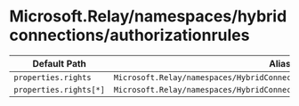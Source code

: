 # Microsoft.Relay/namespaces/hybridconnections/authorizationrules

| Default Path | Alias |
|---|---|
| `properties.rights` | `Microsoft.Relay/namespaces/HybridConnections/authorizationRules/rights` |
| `properties.rights[*]` | `Microsoft.Relay/namespaces/HybridConnections/authorizationRules/rights[*]` |

